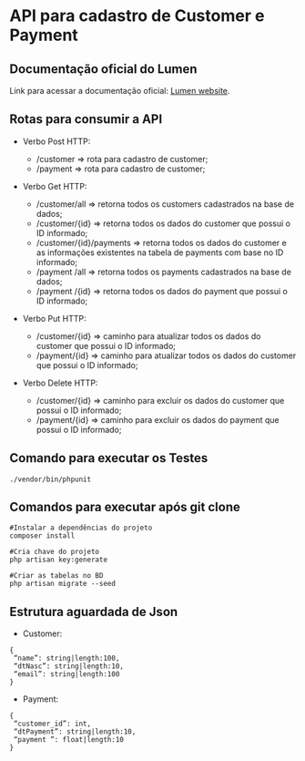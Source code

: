 # API para cadastro de Customer e Payment





## Documentação oficial do Lumen

Link para acessar a documentação oficial: [Lumen website](https://lumen.laravel.com/docs).

## Rotas para consumir a API

* Verbo Post HTTP:
  - /customer => rota para cadastro de customer;
  - /payment => rota para cadastro de customer;

* Verbo Get HTTP:
  - /customer/all => retorna todos os customers cadastrados na base de dados;
  - /customer/{id} => retorna todos os dados do customer que possui o ID informado;
  - /customer/{id}/payments  =>  retorna todos os dados do customer e as informações existentes na tabela de payments com base no ID informado;
  - /payment /all => retorna todos os payments cadastrados na base de dados;
  - /payment /{id} => retorna todos os dados do payment que possui o ID informado;
* Verbo Put HTTP:
  - /customer/{id} => caminho para atualizar todos os dados do customer que possui o ID informado;
  - /payment/{id} => caminho para atualizar todos os dados do customer que possui o ID informado;
* Verbo Delete HTTP:
  - /customer/{id} => caminho para excluir os dados do customer que possui o ID informado;
  - /payment/{id} => caminho para excluir os dados do payment que possui o ID informado;



## Comando para executar os Testes

```
./vendor/bin/phpunit
```



## Comandos para executar após git clone

```
#Instalar a dependências do projeto
composer install

#Cria chave do projeto
php artisan key:generate

#Criar as tabelas no BD
php artisan migrate --seed

```



## Estrutura aguardada de Json

* Customer:

```
{
 “name”: string|length:100,
 “dtNasc”: string|length:10,
 “email”: string|length:100
}

```

* Payment:

```
{
 “customer_id”: int,
 “dtPayment”: string|length:10,
 “payment ”: float|length:10
}

```

